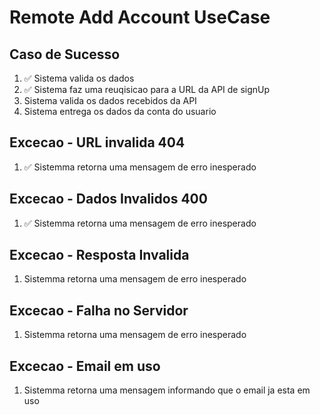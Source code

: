 # Remote Add Account UseCase

## Caso de Sucesso

1. ✅ Sistema valida os dados
2. ✅ Sistema faz uma reuqisicao para a URL da API de signUp
3. Sistema valida os dados recebidos da API
4. Sistema entrega os dados da conta do usuario

## Excecao - URL invalida 404
1. ✅ Sistemma retorna uma mensagem de erro inesperado

## Excecao - Dados Invalidos 400
1. ✅ Sistemma retorna uma mensagem de erro inesperado

## Excecao - Resposta Invalida
1. Sistemma retorna uma mensagem de erro inesperado

## Excecao - Falha no Servidor
1. Sistemma retorna uma mensagem de erro inesperado

## Excecao - Email em uso
1. Sistemma retorna uma mensagem informando que o email ja esta em uso